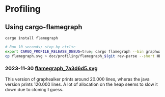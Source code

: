 # Profiling

## Using cargo-flamegraph

```bash
cargo install flamegraph

# Run 10 seconds; stop by ctrl+c
export CARGO_PROFILE_RELEASE_DEBUG=true; cargo flamegraph --bin graphwalker -- offline resources/models/SuperLarge.json
cp flamegraph.svg > doc/profiling/flamegraph_$(git rev-parse --short HEAD).svg
```

### 2023-11-30 [flamegraph_7a3d6d5.svg](flamegraph_7a3d6d5.svg)

This version of graphealker prints around 20.000 lines, wheras the java version prints 120.000 lines.
A lot of allocation on the heap seems to slow it down due to cloning I guess.
